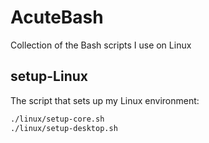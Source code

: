 # AcuteBash

Collection of the Bash scripts I use on Linux

## setup-Linux

The script that sets up my Linux environment:

```bash
./linux/setup-core.sh
./linux/setup-desktop.sh
```
